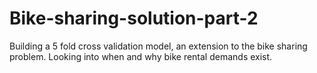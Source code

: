 # Bike-sharing-solution-part-2
Building a 5 fold cross validation model, an extension to the bike sharing problem. Looking into when and why bike rental demands exist.
